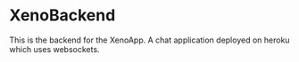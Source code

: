 # XenoBackend

This is the backend for the XenoApp. A chat application deployed on heroku which uses websockets.
